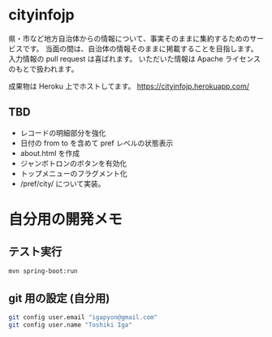 # cityinfojp

県・市など地方自治体からの情報について、事実そのままに集約するためのサービスです。
当面の間は、自治体の情報そのままに掲載することを目指します。
入力情報の pull request は喜ばれます。
いただいた情報は Apache ライセンスのもとで扱われます。


成果物は Heroku 上でホストしてます。
https://cityinfojp.herokuapp.com/



## TBD
- レコードの明細部分を強化
- 日付の from to を含めて pref レベルの状態表示
- about.html を作成
- ジャンボトロンのボタンを有効化
- トップメニューのフラグメント化
- /pref/city/ について実装。


# 自分用の開発メモ

## テスト実行

```sh
mvn spring-boot:run
```

## git 用の設定 (自分用)

```sh
git config user.email "igapyon@gmail.com"
git config user.name "Toshiki Iga"
```
